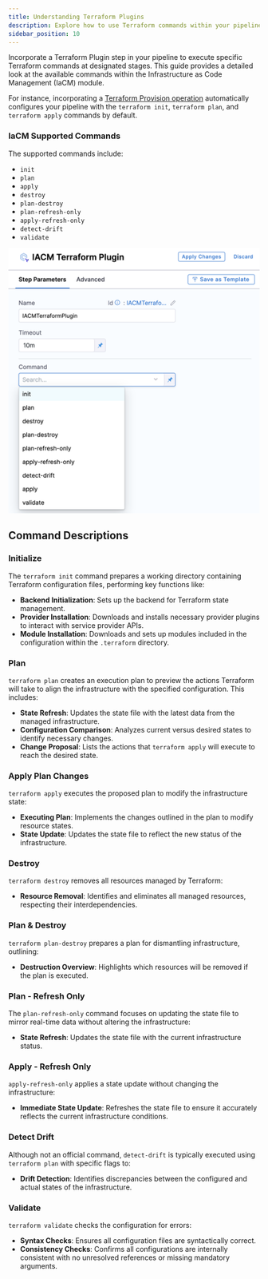 ```yaml
---
title: Understanding Terraform Plugins
description: Explore how to use Terraform commands within your pipelines effectively.
sidebar_position: 10
---
```


Incorporate a Terraform Plugin step in your pipeline to execute specific Terraform commands at designated stages. This guide provides a detailed look at the available commands within the Infrastructure as Code Management (IaCM) module.

For instance, incorporating a [Terraform Provision operation](../../workspaces/provision-workspace.md) automatically configures your pipeline with the `terraform init`, `terraform plan`, and `terraform apply` commands by default.

### IaCM Supported Commands

The supported commands include:
- `init`
- `plan`
- `apply`
- `destroy`
- `plan-destroy`
- `plan-refresh-only`
- `apply-refresh-only`
- `detect-drift`
- `validate`

![Terraform Plugins](../../static/pipelines/tf_plugins.png)

## Command Descriptions

### Initialize
The `terraform init` command prepares a working directory containing Terraform configuration files, performing key functions like:
- **Backend Initialization**: Sets up the backend for Terraform state management.
- **Provider Installation**: Downloads and installs necessary provider plugins to interact with service provider APIs.
- **Module Installation**: Downloads and sets up modules included in the configuration within the `.terraform` directory.

### Plan
`terraform plan` creates an execution plan to preview the actions Terraform will take to align the infrastructure with the specified configuration. This includes:
- **State Refresh**: Updates the state file with the latest data from the managed infrastructure.
- **Configuration Comparison**: Analyzes current versus desired states to identify necessary changes.
- **Change Proposal**: Lists the actions that `terraform apply` will execute to reach the desired state.

### Apply Plan Changes
`terraform apply` executes the proposed plan to modify the infrastructure state:
- **Executing Plan**: Implements the changes outlined in the plan to modify resource states.
- **State Update**: Updates the state file to reflect the new status of the infrastructure.

### Destroy
`terraform destroy` removes all resources managed by Terraform:
- **Resource Removal**: Identifies and eliminates all managed resources, respecting their interdependencies.

### Plan & Destroy
`terraform plan-destroy` prepares a plan for dismantling infrastructure, outlining:
- **Destruction Overview**: Highlights which resources will be removed if the plan is executed.

### Plan - Refresh Only
The `plan-refresh-only` command focuses on updating the state file to mirror real-time data without altering the infrastructure:
- **State Refresh**: Updates the state file with the current infrastructure status.

### Apply - Refresh Only
`apply-refresh-only` applies a state update without changing the infrastructure:
- **Immediate State Update**: Refreshes the state file to ensure it accurately reflects the current infrastructure conditions.

### Detect Drift
Although not an official command, `detect-drift` is typically executed using `terraform plan` with specific flags to:
- **Drift Detection**: Identifies discrepancies between the configured and actual states of the infrastructure.

### Validate
`terraform validate` checks the configuration for errors:
- **Syntax Checks**: Ensures all configuration files are syntactically correct.
- **Consistency Checks**: Confirms all configurations are internally consistent with no unresolved references or missing mandatory arguments.







